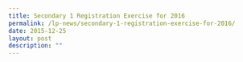 ```yaml
---
title: Secondary 1 Registration Exercise for 2016
permalink: /lp-news/secondary-1-registration-exercise-for-2016/
date: 2015-12-25
layout: post
description: ""
---
```

